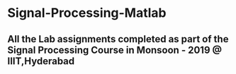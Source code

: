 # Signal-Processing-Matlab
## All the Lab assignments completed as part of the Signal Processing Course in Monsoon - 2019 @ IIIT,Hyderabad
